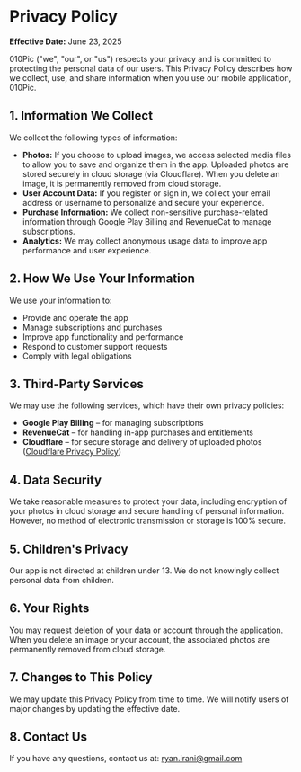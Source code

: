 # Privacy Policy

**Effective Date:** June 23, 2025

010Pic ("we", "our", or "us") respects your privacy and is committed to protecting the personal data of our users. This Privacy Policy describes how we collect, use, and share information when you use our mobile application, 010Pic.

## 1. Information We Collect

We collect the following types of information:

- **Photos:** If you choose to upload images, we access selected media files to allow you to save and organize them in the app. Uploaded photos are stored securely in cloud storage (via Cloudflare). When you delete an image, it is permanently removed from cloud storage.
- **User Account Data:** If you register or sign in, we collect your email address or username to personalize and secure your experience.
- **Purchase Information:** We collect non-sensitive purchase-related information through Google Play Billing and RevenueCat to manage subscriptions.
- **Analytics:** We may collect anonymous usage data to improve app performance and user experience.

## 2. How We Use Your Information

We use your information to:

- Provide and operate the app
- Manage subscriptions and purchases
- Improve app functionality and performance
- Respond to customer support requests
- Comply with legal obligations

## 3. Third-Party Services

We may use the following services, which have their own privacy policies:

- **Google Play Billing** – for managing subscriptions
- **RevenueCat** – for handling in-app purchases and entitlements
- **Cloudflare** – for secure storage and delivery of uploaded photos ([Cloudflare Privacy Policy](https://www.cloudflare.com/privacypolicy/))

## 4. Data Security

We take reasonable measures to protect your data, including encryption of your photos in cloud storage and secure handling of personal information. However, no method of electronic transmission or storage is 100% secure.

## 5. Children's Privacy

Our app is not directed at children under 13. We do not knowingly collect personal data from children.

## 6. Your Rights

You may request deletion of your data or account through the application. When you delete an image or your account, the associated photos are permanently removed from cloud storage.

## 7. Changes to This Policy

We may update this Privacy Policy from time to time. We will notify users of major changes by updating the effective date.

## 8. Contact Us

If you have any questions, contact us at: ryan.irani@gmail.com
